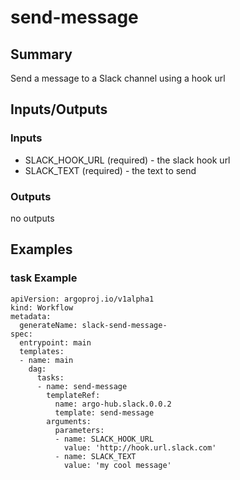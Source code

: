 # send-message

## Summary
Send a message to a Slack channel using a hook url

## Inputs/Outputs

### Inputs
* SLACK_HOOK_URL (required) - the slack hook url
* SLACK_TEXT (required) - the text to send

### Outputs
no outputs

## Examples

### task Example
```
apiVersion: argoproj.io/v1alpha1
kind: Workflow
metadata:
  generateName: slack-send-message-
spec:
  entrypoint: main
  templates:
  - name: main
    dag:
      tasks:
      - name: send-message
        templateRef:
          name: argo-hub.slack.0.0.2
          template: send-message
        arguments:
          parameters:
          - name: SLACK_HOOK_URL
            value: 'http://hook.url.slack.com'
          - name: SLACK_TEXT
            value: 'my cool message'
```
